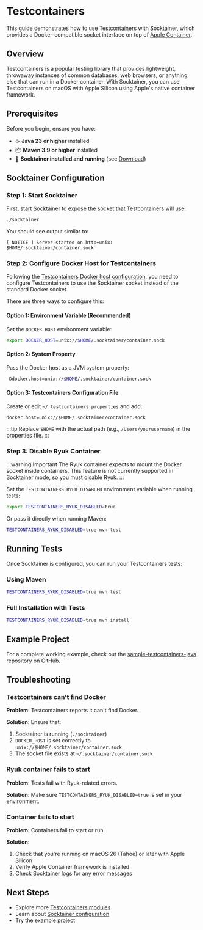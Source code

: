 # Testcontainers

This guide demonstrates how to use [Testcontainers](https://testcontainers.com/) with Socktainer, which provides a Docker-compatible socket interface on top of [Apple Container](https://github.com/apple/container).

## Overview

Testcontainers is a popular testing library that provides lightweight, throwaway instances of common databases, web browsers, or anything else that can run in a Docker container. With Socktainer, you can use Testcontainers on macOS with Apple Silicon using Apple's native container framework.

## Prerequisites

Before you begin, ensure you have:

- ☕ **Java 23 or higher** installed
- 📦 **Maven 3.9 or higher** installed
- 🔌 **Socktainer installed and running** (see [Download](/download))

## Socktainer Configuration

### Step 1: Start Socktainer

First, start Socktainer to expose the socket that Testcontainers will use:

```bash
./socktainer
```

You should see output similar to:

```
[ NOTICE ] Server started on http+unix: $HOME/.socktainer/container.sock
```

### Step 2: Configure Docker Host for Testcontainers

Following the [Testcontainers Docker host configuration](https://java.testcontainers.org/features/configuration/#customizing-docker-host-detection), you need to configure Testcontainers to use the Socktainer socket instead of the standard Docker socket.

There are three ways to configure this:

#### Option 1: Environment Variable (Recommended)

Set the `DOCKER_HOST` environment variable:

```bash
export DOCKER_HOST=unix://$HOME/.socktainer/container.sock
```

#### Option 2: System Property

Pass the Docker host as a JVM system property:

```bash
-Ddocker.host=unix://$HOME/.socktainer/container.sock
```

#### Option 3: Testcontainers Configuration File

Create or edit `~/.testcontainers.properties` and add:

```properties
docker.host=unix://$HOME/.socktainer/container.sock
```

:::tip
Replace `$HOME` with the actual path (e.g., `/Users/yourusername`) in the properties file.
:::

### Step 3: Disable Ryuk Container

:::warning Important
The Ryuk container expects to mount the Docker socket inside containers. This feature is not currently supported in Socktainer mode, so you must disable Ryuk.
:::

Set the `TESTCONTAINERS_RYUK_DISABLED` environment variable when running tests:

```bash
export TESTCONTAINERS_RYUK_DISABLED=true
```

Or pass it directly when running Maven:

```bash
TESTCONTAINERS_RYUK_DISABLED=true mvn test
```

## Running Tests

Once Socktainer is configured, you can run your Testcontainers tests:

### Using Maven

```bash
TESTCONTAINERS_RYUK_DISABLED=true mvn test
```

### Full Installation with Tests

```bash
TESTCONTAINERS_RYUK_DISABLED=true mvn install
```

## Example Project

For a complete working example, check out the [sample-testcontainers-java](https://github.com/socktainer/sample-testcontainers-java) repository on GitHub.

## Troubleshooting

### Testcontainers can't find Docker

**Problem**: Testcontainers reports it can't find Docker.

**Solution**: Ensure that:

1. Socktainer is running (`./socktainer`)
2. `DOCKER_HOST` is set correctly to `unix://$HOME/.socktainer/container.sock`
3. The socket file exists at `~/.socktainer/container.sock`

### Ryuk container fails to start

**Problem**: Tests fail with Ryuk-related errors.

**Solution**: Make sure `TESTCONTAINERS_RYUK_DISABLED=true` is set in your environment.

### Container fails to start

**Problem**: Containers fail to start or run.

**Solution**:

1. Check that you're running on macOS 26 (Tahoe) or later with Apple Silicon
2. Verify Apple Container framework is installed
3. Check Socktainer logs for any error messages

## Next Steps

- Explore more [Testcontainers modules](https://testcontainers.com/modules/)
- Learn about [Socktainer configuration](/docs/intro)
- Try the [example project](https://github.com/socktainer/sample-testcontainers-java)
